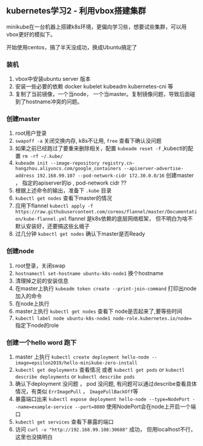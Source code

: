 ## kubernetes学习2 - 利用vbox搭建集群

minikube在一台机器上搭建k8s环境，更偏向学习些，想要试些集群，可以用vbox更好的模拟下。

开始使用centos，搞了半天没成功，换成Ubuntu搞定了

### 装机

1. vbox中安装ubuntu server 版本
2. 安装一些必要的依赖 docker kubelet kubeadm kubernetes-cni 等
3. 复制了当前镜像，一个当node， 一个当master。复制镜像问题，导致后面碰到了hostname冲突的问题。

### 创建master

1. root用户登录
2. `swapoff -a` 关闭交换内存, k8s不让用, `free` 查看下确认没问题
3. 如果之前已经跑过了要重来删除相关，配置 `kubeadm reset -f` ,kubectl的配置 `rm -rf ~/.kube/`
4. `kubeadm init --image-repository registry.cn-hangzhou.aliyuncs.com/google_containers --apiserver-advertise-address 192.168.99.107 --pod-network-cidr 172.30.0.0/16` 创建master ， 指定的apiserver的ip , pod-network cidr ??
5. 根据上述命令的输出，准备下 `.kube` 目录
6. `kubectl get nodes` 查看下master的情况
7. 应用下flannel `kubectl apply -f https://raw.githubusercontent.com/coreos/flannel/master/Documentation/kube-flannel.yml` flannel 是k8s依赖的底层网络框架， 但不明白为啥不默认安装好，还要搞这些幺蛾子
8. 过几分钟 `kubectl get nodes` 确认下master是否Ready

### 创建node

1.  root登录，关闭swap
2. `hostnamectl set-hostname ubuntu-k8s-node1` 换个hostname
3. 清理掉之前的安装信息 
4. 在master上执行 `kubeadm token create --print-join-command` 打印出node 加入的命令
5. 在node上执行
6. master上执行 `kubectl get nodes` 查看下 node是否起来了,要等些时间
7. `kubectl label node ubuntu-k8s-node1 node-role.kubernetes.io/node=` 指定下node的role

### 创建一个hello word 跑下

1. master 上执行 `kubectl create deployment hello-node --image=epsilon2019/hello-minikube-zero-install` 
2. `kubectl get deployments` 查看情况 或者 `kubectl get pods` or `kubectl describe deployments` or `kubectl describe pods`
3. 确认下deployment 没问题 ， pod 没问题, 有问题可以通过describe查看具体情况，有类似 `ErrImagePull` ， `ImagePullBackOff`等
4. 暴露端口出来 `kubectl expose deployment hello-node --type=NodePort --name=example-service --port=8080` 使用NodePort会在node上开启一个端口
5. `kubectl get services` 查看下暴露的端口
6. 访问 `curl -v "http://192.168.99.108:30688"` 成功， 但用localhost不行，这里也没搞明白
